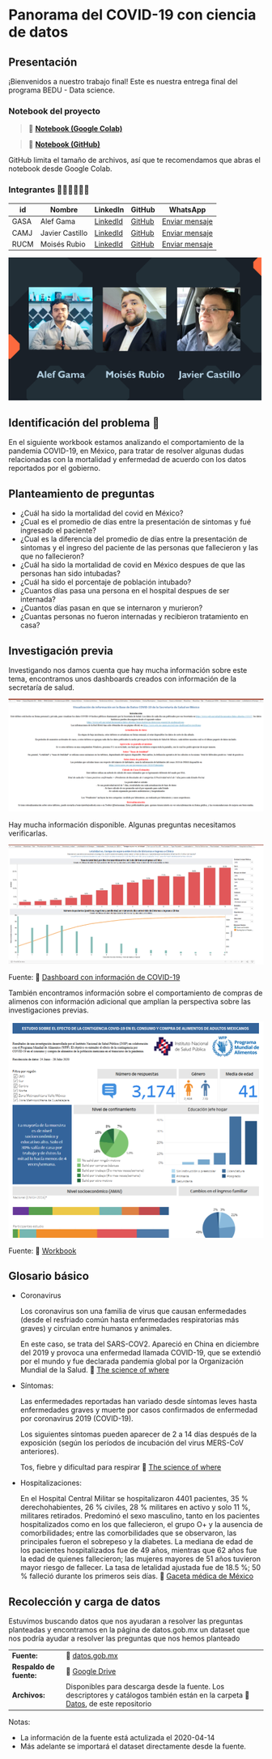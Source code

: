 # Panorama del COVID-19 con ciencia de datos

## Presentación

¡Bienvenidos a nuestro trabajo final! Este es nuestra entrega final del programa BEDU - Data science.

### Notebook del proyecto

> :link: [**Notebook (Google Colab)**](https://colab.research.google.com/drive/1lOVjCrQj6WXIYUIltd-HJbfb0LCIzpBC?usp=sharing)

> :link: [**Notebook (GitHub)**](https://github.com/AlefoElfo/D1-Data-science-prototype-14/blob/main/Equipo14_ProyectoFinalPython.ipynb)

GitHub limita el tamaño de archivos, así que te recomendamos que abras el notebook desde Google Colab.

### Integrantes 🏃‍♂️🏋️‍♂️⛹️‍♂️

|id|Nombre|LinkedIn|GitHub|WhatsApp|
|---|---|---|---|---|
|GASA|Alef Gama|[LinkedId](https://www.linkedin.com/in/alefzain/)|[GitHub](https://github.com/AlefoElfo)|[Enviar mensaje](https://api.whatsapp.com/send?phone=5521199543)|
|CAMJ|Javier Castillo|[LinkedId]()|[GitHub]()|[Enviar mensaje](https://api.whatsapp.com/send?phone=525537534193)|
|RUCM|Moisés Rubio|[LinkedId]()|[GitHub]()|[Enviar mensaje](https://api.whatsapp.com/send?phone=50764819801)|

<img src=Graphics/Integrantes.png alt="drawing" width="500"/>

## Identificación del problema :dart:

En el siguiente workbook estamos analizando el comportamiento de la pandemia COVID-19, en México, para tratar de resolver algunas dudas  relacionadas con la mortalidad y enfermedad de acuerdo con los datos reportados por el gobierno.

## Planteamiento de preguntas

- ¿Cuál ha sido la mortalidad del covid en México?
- ¿Cual es el promedio de días entre la presentación de sintomas y fué ingresado el paciente?
- ¿Cual es la diferencia del promedio de días entre la presentación de sintomas y el ingreso del paciente de las personas que fallecieron y las que no fallecieron?
- ¿Cuál ha sido la mortalidad de covid en México despues de que las personas han sido intubadas?
- ¿Cuál ha sido el porcentaje de población intubado?
- ¿Cuantos días pasa una persona en el hospital despues de ser internada?
- ¿Cuantos días pasan en que se internaron y murieron?
- ¿Cuantas personas no fueron internadas y recibieron tratamiento en casa?

## Investigación previa

Investigando nos damos cuenta que hay mucha información sobre este tema, encontramos unos dashboards creados con información de la secretaría de salud.

![Visualización de base de datos](Graphics/p1.png)

Hay mucha información disponible. Algunas preguntas necesitamos verificarlas.

![Letalidad y tiempo de espera](Graphics/p2.png)

Fuente: :link: [Dashboard con información de COVID-19](https://public.tableau.com/views/COVID-19Mexico/TiempoesperavsLetalidad?%3Aembed=y&%3Aembed=y&%3AshowVizHome=no&%3AshowVizHome=n&%3Adisplay_count=y&%3Adisplay_static_image=y&%3Alanguage=en&%3Amobile=true&%3AapiID=host0)

También encontramos información sobre el comportamiento de compras de alimenos con información adicional que amplían la perspectiva sobre las investigaciones previas.

![Efecto de contingencia](Graphics/p3.png)

Fuente: :link: [Workbook](https://analytics.wfp.org/t/Public/views/MexicoEstudiosobreelefectodelacontigenciaCOVID-19enelconsumoycompradealimentosdeadultosmexicanos/Dashboard?iframeSizedToWindow=true&%3Aembed=y&%3AshowAppBanner=false&%3Adisplay_count=no&%3AshowVizHome=no&%3Aorigin=viz_share_link)

## Glosario básico

- Coronavirus

  Los coronavirus son una familia de virus que causan enfermedades (desde el resfriado común hasta enfermedades respiratorias más graves) y circulan entre humanos y animales.

  En este caso, se trata del SARS-COV2. Apareció en China en diciembre del 2019 y provoca una enfermedad llamada COVID-19, que se extendió por el mundo y fue declarada pandemia global por la Organización Mundial de la Salud.
  :link: [The science of where](https://covid-19-mexico-sigsamx.hub.arcgis.com/)

- Síntomas:

  Las enfermedades reportadas han variado desde síntomas leves hasta enfermedades graves y muerte por casos confirmados de enfermedad por coronavirus 2019 (COVID-19).

  Los siguientes síntomas pueden aparecer de 2 a 14 días después de la exposición (según los períodos de incubación del virus MERS-CoV anteriores).

  Tos, fiebre y dificultad para respirar :link: [The science of where](https://covid-19-mexico-sigsamx.hub.arcgis.com/)

- Hospitalizaciones:

  En el Hospital Central Militar se hospitalizaron 4401 pacientes, 35 % derechohabientes, 26 % civiles, 28 % militares en activo y solo 11 %, militares retirados. Predominó el sexo masculino, tanto en los pacientes hospitalizados como en los que fallecieron, el grupo O+ y la ausencia de comorbilidades; entre las comorbilidades que se observaron, las principales fueron el sobrepeso y la diabetes. La mediana de edad de los pacientes hospitalizados fue de 49 años, mientras que 62 años fue la edad de quienes fallecieron; las mujeres mayores de 51 años tuvieron mayor riesgo de fallecer. La tasa de letalidad ajustada fue de 18.5 %; 50 % falleció durante los primeros seis días. :link: [Gaceta médica de México](https://www.scielo.org.mx/scielo.php?script=sci_arttext&pid=S0016-38132021000300246
)

## Recolección y carga de datos

Estuvimos buscando datos que nos ayudaran a resolver las preguntas planteadas y encontramos en la página de datos.gob.mx un dataset que nos podría ayudar a resolver las preguntas que nos hemos planteado

|||
| --- | :---|
|**Fuente:** | :link: [datos.gob.mx](https://datos.gob.mx/busca/dataset/informacion-referente-a-casos-covid-19-en-mexico) |
|**Respaldo de fuente:** | :link: [Google Drive](https://drive.google.com/drive/folders/1fDQmTgMGcjhA-o7jSx9RMIzdqKQBNlG9?usp=sharing) |
|**Archivos:** | Disponibles para descarga desde la fuente. Los descriptores y catálogos también están en la carpeta :link: [Datos](https://github.com/AlefoElfo/D1-Data-science-prototype-14/tree/main/Datos), de este repositorio |

Notas:

- La información de la fuente está actulizada el 2020-04-14
- Más adelante se importará el dataset directamente desde la fuente.
